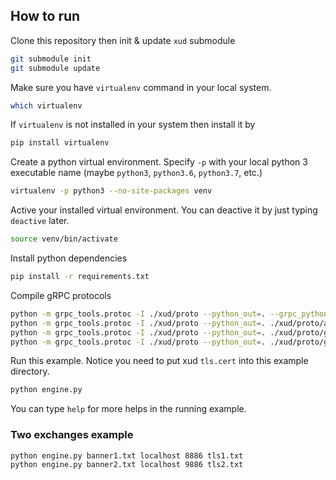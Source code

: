 ## How to run

Clone this repository then init & update `xud` submodule

```bash
git submodule init
git submodule update
```

Make sure you have `virtualenv` command in your local system. 

```bash
which virtualenv
```

If `virtualenv` is not installed in your system then install it by

```bash
pip install virtualenv
```

Create a python virtual environment. Specify `-p` with your local python 3 executable name (maybe `python3`, `python3.6`, `python3.7`, etc.)

```bash
virtualenv -p python3 --no-site-packages venv
```

Active your installed virtual environment. You can deactive it by just typing `deactive` later.

```bash
source venv/bin/activate
```

Install python dependencies

```bash
pip install -r requirements.txt
```

Compile gRPC protocols

```bash
python -m grpc_tools.protoc -I ./xud/proto --python_out=. --grpc_python_out=. ./xud/proto/xudrpc.proto
python -m grpc_tools.protoc -I ./xud/proto --python_out=. ./xud/proto/annotations.proto
python -m grpc_tools.protoc -I ./xud/proto --python_out=. ./xud/proto/google/api/http.proto
python -m grpc_tools.protoc -I ./xud/proto --python_out=. ./xud/proto/google/protobuf/descriptor.proto
```

Run this example. Notice you need to put xud `tls.cert` into this example directory.

```bash
python engine.py
```

You can type `help` for more helps in the running example.


### Two exchanges example

```bash
python engine.py banner1.txt localhost 8886 tls1.txt
python engine.py banner2.txt localhost 9886 tls2.txt
```

